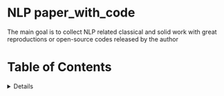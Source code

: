 # NLP paper_with_code
The main goal is to collect NLP related classical and solid work with great reproductions or open-source codes released by the author

# Table of Contents
<details>



## Event Extraction
* Open Domain Event Extraction from Twitter  [pdf](http://citeseerx.ist.psu.edu/viewdoc/download?doi=10.1.1.481.6809&rep=rep1&type=pdf)
author: [OSU Twitter NLP Tools](https://github.com/aritter/twitter_nlp)
* 